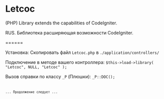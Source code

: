 Letcoc
======

(PHP) Library extends the capabilities of CodeIgniter.

RUS. Библиотека расширяющая возможности CodeIgniter.

======

Установка: Скопировать файл `Letcoc.php` в `./application/controllers/`

Подключение в методе вашего контроллера: <code>$this->load->library( "Letcoc", NULL, "Letcoc" );</code>

Вызов справки по классу `_P` (Плюшки): <code>_P::DOC();<code>


... Продолжение следует ...

	
	
